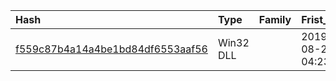 |Hash|Type|Family|Frist_Seen|Name|
|:--|:--|:--|:--|:--|
|[f559c87b4a14a4be1bd84df6553aaf56](https://www.virustotal.com/gui/file/f559c87b4a14a4be1bd84df6553aaf56)|Win32 DLL||2019-08-26 04:23:48|MaintPol.dll|
